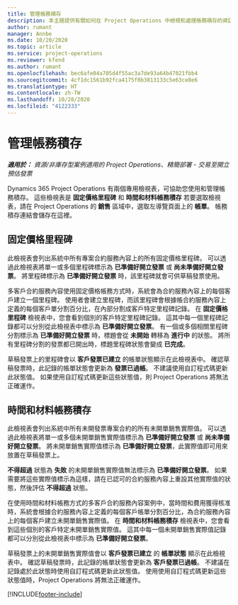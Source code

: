 ```yaml
---
title: 管理帳務積存
description: 本主題提供有關如何在 Project Operations 中檢視和處理帳務積存的資訊。
author: rumant
manager: Annbe
ms.date: 10/20/2020
ms.topic: article
ms.service: project-operations
ms.reviewer: kfend
ms.author: rumant
ms.openlocfilehash: bec6afe04a705d4f55ac3a7de93a64b47021fbb4
ms.sourcegitcommit: 4cf1dc1561b92fca4175f0b3813133c5e63ce8e6
ms.translationtype: HT
ms.contentlocale: zh-TW
ms.lasthandoff: 10/28/2020
ms.locfileid: "4122333"
---
```

# <a name="manage-the-billing-backlog"></a>管理帳務積存

_**適用於：** 資源/非庫存型案例適用的 Project Operations、精簡部署 - 交易至開立預估發票_

Dynamics 365 Project Operations 有兩個專用檢視表，可協助您使用和管理帳務積存。 這些檢視表是 **固定價格里程碑** 和 **時間和材料帳務積存** 若要選取檢視表，請在 Project Operations 的 **銷售** 區域中，選取左導覽頁面上的 **帳單**。 帳務積存連結會儲存在這裡。

## <a name="fixed-price-milestones"></a>固定價格里程碑

此檢視表會列出系統中所有專案合約服務內容上的所有固定價格里程碑。 可以透過此檢視表將單一或多個里程碑標示為 **已準備好開立發票** 或 **尚未準備好開立發票**。 將里程碑標示為 **已準備好開立發票** 時，該里程碑就會可供草稿發票使用。

多客戶合約服務內容使用固定價格帳務方式時，系統會為合約服務內容上的每個客戶建立一個里程碑。 使用者會建立里程碑，而該里程碑會根據帳合約服務內容上定義的每個客戶單分割百分比，在內部分割成客戶特定里程碑記錄。 在 **固定價格里程碑** 檢視表中，您會看到個別的客戶特定里程碑記錄。 這其中每一個里程碑記錄都可以分別從此檢視表中標示為 **已準備好開立發票**。 有一個或多個相關里程碑分割標示為 **已準備好開立發票** 時，標題會從 **未開始** 轉移為 **進行中** 的狀態。 將所有里程碑分割的發票都已開出時，標題里程碑狀態會變成 **已完成**。

草稿發票上的里程碑會以 **客戶發票已建立** 的帳單狀態顯示在此檢視表中。 確認草稿發票時，此記錄的帳單狀態會更新為 **發票已過帳**。 不建議使用自訂程式碼更新此狀態值。 如果使用自訂程式碼更新這些狀態值，則 Project Operations 將無法正確運作。

## <a name="time-and-material-billing-backlog"></a>時間和材料帳務積存

此檢視表會列出系統中所有未開發票專案合約的所有未開單銷售實際值。 可以透過此檢視表將單一或多個未開單銷售實際值標示為 **已準備好開立發票** 或 **尚未準備好開立發票**。 將未開單銷售實際值標示為 **已準備好開立發票**，此實際值即可用來放置在草稿發票上。

**不得超過** 狀態為 **失敗** 的未開單銷售實際值無法標示為 **已準備好開立發票**。 如果需要將這些實際值標示為這樣，請在已認可的合約服務內容上重設其他實際值的狀態，然後評估 **不得超過** 狀態。

在使用時間和材料帳務方式的多客戶合約服務內容案例中，當時間和費用獲得核准時，系統會根據合約服務內容上定義的每個客戶帳單分割百分比，為合約服務內容上的每個客戶建立未開單銷售實際值。 在 **時間和材料帳務積存** 檢視表中，您會看到這些個別的客戶特定未開單銷售實際值。 這其中每一個未開單銷售實際值記錄都可以分別從此檢視表中標示為 **已準備好開立發票**。

草稿發票上的未開單銷售實際值會以 **客戶發票已建立** 的 **帳單狀態** 顯示在此檢視表中。 確認草稿發票時，此記錄的帳單狀態會更新為 **客戶發票已過帳**。 不建議在記錄處於此狀態時使用自訂程式碼更新此狀態值。 使用使用自訂程式碼更新這些狀態值時，Project Operations 將無法正確運作。


[!INCLUDE[footer-include](../includes/footer-banner.md)]